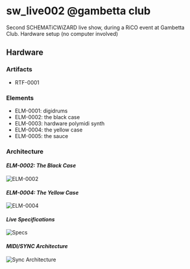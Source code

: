 # sw_live002 @gambetta club

Second SCHEMATiCWiZARD live show, during a RiCO event at Gambetta Club.
Hardware setup (no computer involved)

## Hardware

### Artifacts

- RTF-0001

### Elements

- ELM-0001: digidrums
- ELM-0002: the black case
- ELM-0003: hardware polymidi synth
- ELM-0004: the yellow case
- ELM-0005: the sauce

### Architecture

#### _ELM-0002: The Black Case_

![ELM-0002](2023-04-13.ELM-0002.snapshot.jpg)

#### _ELM-0004: The Yellow Case_

![ELM-0004](2023-04-13.ELM-0004.snapshot.jpg)

#### _Live Specifications_

![Specs](2023-04-02.sw_live002.specs.png)

#### _MIDI/SYNC Architecture_

![Sync Architecture](2023-04-02.sw_live002.arch.sync.png)
